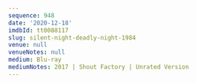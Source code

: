 ```yaml
---
sequence: 948
date: '2020-12-18'
imdbId: tt0088117
slug: silent-night-deadly-night-1984
venue: null
venueNotes: null
medium: Blu-ray
mediumNotes: 2017 | Shout Factory | Unrated Version
---
```


